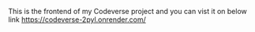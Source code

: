 This is the frontend of my Codeverse project and you can vist it on below link 
https://codeverse-2pyl.onrender.com/
